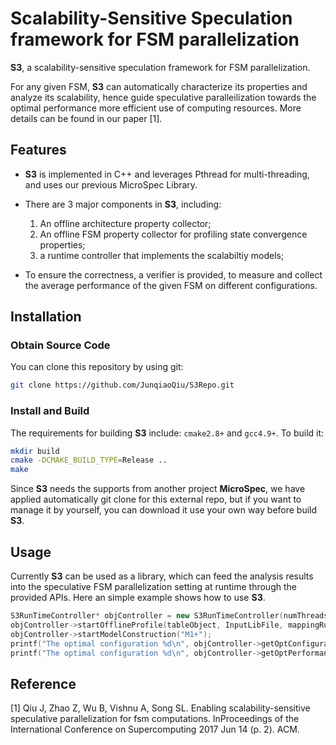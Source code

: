 # Scalability-Sensitive Speculation framework for FSM parallelization

**S3**, a scalability-sensitive speculation framework for FSM parallelization.

For any given FSM, **S3** can automatically characterize its properties and analyze its scalability, hence guide speculative paralleilization towards the optimal performance more efficient use of computing resources. More details can be found in our paper [1].

## Features
- **S3** is implemented in C++ and leverages Pthread for multi-threading, and uses  our previous MicroSpec Library. 

- There are 3 major components in **S3**, including: 
	1. An offline architecture property collector;
	2. An offline FSM property collector for profiling state convergence properties;
	3. a runtime controller that implements the scalabiltiy models;

- To ensure the correctness, a verifier is provided, to measure and collect the average performance of the given FSM on different configurations.

## Installation

### Obtain Source Code
You can clone this repository by using git:

```sh
git clone https://github.com/JunqiaoQiu/S3Repo.git
```
### Install and Build

The requirements for building **S3** include: `cmake2.8+` and `gcc4.9+`. To build it:

```sh
mkdir build
cmake -DCMAKE_BUILD_TYPE=Release ..
make
```

Since **S3** needs the supports from another project **MicroSpec**, we have applied automatically git clone for this external repo, but if you want to manage it by yourself, you can download it use your own way before build **S3**.

## Usage

Currently **S3** can be used as a library, which can feed the analysis results into the speculative FSM parallelization setting at runtime through the provided APIs. Here an simple example shows how to use **S3**. 

```cpp
S3RunTimeController* objController = new S3RunTimeController(numThreads, testLength);
objController->startOfflineProfile(tableObject, InputLibFile, mappingRule);
objController->startModelConstruction("M1+");
printf("The optimal configuration %d\n", objController->getOptConfiguration());
printf("The optimal configuration %d\n", objController->getOptPerformance());

```

## Reference
[1] Qiu J, Zhao Z, Wu B, Vishnu A, Song SL. Enabling scalability-sensitive speculative parallelization for fsm computations. InProceedings of the International Conference on Supercomputing 2017 Jun 14 (p. 2). ACM.

